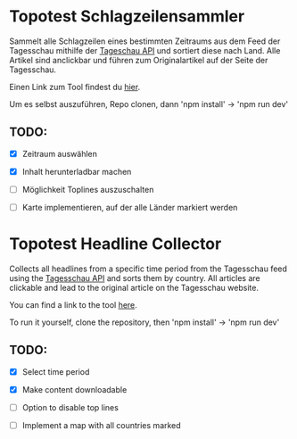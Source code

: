 # Topotest Schlagzeilensammler

Sammelt alle Schlagzeilen eines bestimmten Zeitraums aus dem Feed der Tagesschau mithilfe der [Tageschau API](https://github.com/AndreasFischer1985/tagesschau-api) und sortiert diese nach Land. Alle Artikel sind anclickbar und führen zum Originalartikel auf der Seite der Tagesschau.

Einen Link zum Tool findest du [hier](https://redcommander735.github.io/topotest/).

Um es selbst auszuführen, Repo clonen, dann 
'npm install'  &rarr;  'npm run dev'

TODO:
-
- [x] Zeitraum auswählen
- [x] Inhalt herunterladbar machen
- [ ] Möglichkeit Toplines auszuschalten
- [ ] Karte implementieren, auf der alle Länder markiert werden


# Topotest Headline Collector

Collects all headlines from a specific time period from the Tagesschau feed using the [Tagesschau API](https://github.com/AndreasFischer1985/tagesschau-api) and sorts them by country. All articles are clickable and lead to the original article on the Tagesschau website.

You can find a link to the tool [here](https://redcommander735.github.io/topotest/).

To run it yourself, clone the repository, then 
'npm install'  &rarr;  'npm run dev'

TODO:
-
- [x] Select time period
- [x] Make content downloadable
- [ ] Option to disable top lines
- [ ] Implement a map with all countries marked

